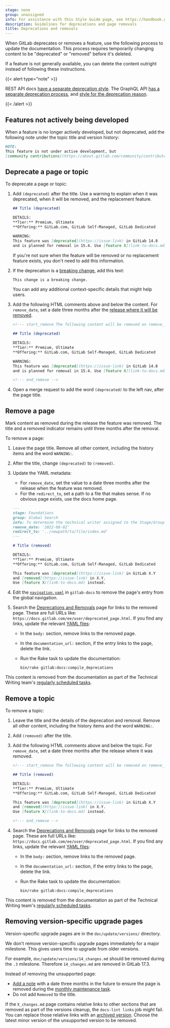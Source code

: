 ```yaml
---
stage: none
group: unassigned
info: For assistance with this Style Guide page, see https://handbook.gitlab.com/handbook/product/ux/technical-writing/#assignments-to-other-projects-and-subjects.
description: Guidelines for deprecations and page removals
title: Deprecations and removals
---
```


When GitLab deprecates or removes a feature, use the following process to update the documentation.
This process requires temporarily changing content to be "deprecated" or "removed" before it's deleted.

If a feature is not generally available, you can delete the content outright instead of following these instructions.

{{< alert type="note" >}}

REST API docs [have a separate deprecation style](../restful_api_styleguide.md#deprecations).
The GraphQL API [has a separate deprecation process](../../../api/graphql/_index.md#deprecation-and-removal-process),
and [style for the deprecation reason](../../api_graphql_styleguide.md#deprecation-reason-style-guide).

{{< /alert >}}

## Features not actively being developed

When a feature is no longer actively developed, but not deprecated, add the following note under
the topic title and version history:

```markdown
NOTE:
This feature is not under active development, but
[community contributions](https://about.gitlab.com/community/contribute/) are welcome.
```

## Deprecate a page or topic

To deprecate a page or topic:

1. Add `(deprecated)` after the title. Use a warning to explain when it was deprecated,
   when it will be removed, and the replacement feature.

   ```markdown
   ## Title (deprecated)

   DETAILS:
   **Tier:** Premium, Ultimate
   **Offering:** GitLab.com, GitLab Self-Managed, GitLab Dedicated

   WARNING:
   This feature was [deprecated](https://issue-link) in GitLab 14.8
   and is planned for removal in 15.4. Use [feature X](link-to-docs.md) instead.
   ```

   If you're not sure when the feature will be removed or no
   replacement feature exists, you don't need to add this information.

1. If the deprecation is a [breaking change](../../../update/terminology.md#breaking-change), add this text:

   ```markdown
   This change is a breaking change.
   ```

   You can add any additional context-specific details that might help users.

1. Add the following HTML comments above and below the content. For `remove_date`,
   set a date three months after the [release where it will be removed](https://about.gitlab.com/releases/).

   ```markdown
   <!--- start_remove The following content will be removed on remove_date: 'YYYY-MM-DD' -->

   ## Title (deprecated)

   DETAILS:
   **Tier:** Premium, Ultimate
   **Offering:** GitLab.com, GitLab Self-Managed, GitLab Dedicated

   WARNING:
   This feature was [deprecated](https://issue-link) in GitLab 14.8
   and is planned for removal in 15.4. Use [feature X](link-to-docs.md) instead.

   <!--- end_remove -->
   ```

1. Open a merge request to add the word `(deprecated)` to the left nav, after the page title.

## Remove a page

Mark content as removed during the release the feature was removed.
The title and a removed indicator remains until three months after the removal.

To remove a page:

1. Leave the page title. Remove all other content, including the history items and the word `WARNING:`.
1. After the title, change `(deprecated)` to `(removed)`.
1. Update the YAML metadata:
   - For `remove_date`, set the value to a date three months after
     the release when the feature was removed.
   - For the `redirect_to`, set a path to a file that makes sense. If no obvious
     page exists, use the docs home page.

   ```markdown
   ---
   stage: Foundations
   group: Global Search
   info: To determine the technical writer assigned to the Stage/Group associated with this page, see https://handbook.gitlab.com/handbook/product/ux/technical-writing/#assignments
   remove_date: '2022-08-02'
   redirect_to: '../newpath/to/file/index.md'
   ---

   # Title (removed)

   DETAILS:
   **Tier:** Premium, Ultimate
   **Offering:** GitLab.com, GitLab Self-Managed, GitLab Dedicated

   This feature was [deprecated](https://issue-link) in GitLab X.Y
   and [removed](https://issue-link) in X.Y.
   Use [feature X](link-to-docs.md) instead.
   ```

1. Edit the [`navigation.yaml`](https://gitlab.com/gitlab-org/gitlab-docs/blob/main/content/_data/navigation.yaml) in `gitlab-docs`
   to remove the page's entry from the global navigation.
1. Search the [Deprecations and Removals](../../../update/deprecations.md) page for
   links to the removed page. These are full URLs like: `https://docs.gitlab.com/ee/user/deprecated_page.html`.
   If you find any links, update the relevant [YAML files](https://gitlab.com/gitlab-org/gitlab/-/tree/master/data/deprecations):

   - In the `body:` section, remove links to the removed page.
   - In the `documentation_url:` section, if the entry links to the page, delete the link.
   - Run the Rake task to update the documentation:

     ```shell
     bin/rake gitlab:docs:compile_deprecations
     ```

This content is removed from the documentation as part of the Technical Writing team's
[regularly scheduled tasks](https://handbook.gitlab.com/handbook/product/ux/technical-writing/#regularly-scheduled-tasks).

## Remove a topic

To remove a topic:

1. Leave the title and the details of the deprecation and removal. Remove all other content,
   including the history items and the word `WARNING:`.
1. Add `(removed)` after the title.
1. Add the following HTML comments above and below the topic.
   For `remove_date`, set a date three months after the release where it was removed.

   ```markdown
   <!--- start_remove The following content will be removed on remove_date: 'YYYY-MM-DD' -->

   ## Title (removed)

   DETAILS:
   **Tier:** Premium, Ultimate
   **Offering:** GitLab.com, GitLab Self-Managed, GitLab Dedicated

   This feature was [deprecated](https://issue-link) in GitLab X.Y
   and [removed](https://issue-link) in X.Y.
   Use [feature X](link-to-docs.md) instead.

   <!--- end_remove -->
   ```

1. Search the [Deprecations and Removals](../../../update/deprecations.md) page for
   links to the removed page. These are full URLs like: `https://docs.gitlab.com/ee/user/deprecated_page.html`.
   If you find any links, update the relevant [YAML files](https://gitlab.com/gitlab-org/gitlab/-/tree/master/data/deprecations):

   - In the `body:` section, remove links to the removed page.
   - In the `documentation_url:` section, if the entry links to the page, delete the link.
   - Run the Rake task to update the documentation:

     ```shell
     bin/rake gitlab:docs:compile_deprecations
     ```

This content is removed from the documentation as part of the Technical Writing team's
[regularly scheduled tasks](https://handbook.gitlab.com/handbook/product/ux/technical-writing/#regularly-scheduled-tasks).

## Removing version-specific upgrade pages

Version-specific upgrade pages are in the `doc/update/versions/` directory.

We don't remove version-specific upgrade pages immediately for a major milestone. This gives
users time to upgrade from older versions.

For example, `doc/update/versions/14_changes.md` should
be removed during the `.3` milestone. Therefore `14_changes.md` are
removed in GitLab 17.3.

Instead of removing the unsupported page:

- [Add a note](#remove-a-topic) with a date three months
in the future to ensure the page is removed during the
[monthly maintenance task](https://handbook.gitlab.com/handbook/product/ux/technical-writing/#regularly-scheduled-tasks).
- Do not add `Removed` to the title.

If the `X_changes.md` page contains relative links to other sections
that are removed as part of the versions cleanup, the `docs-lint links`
job might fail. You can replace those relative links with an [archived version](https://archives.docs.gitlab.com).
Choose the latest minor version of the unsupported version to be removed.

